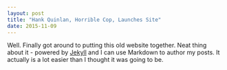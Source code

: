```yaml
---
layout: post
title: "Hank Quinlan, Horrible Cop, Launches Site"
date: 2015-11-09
---
```


Well. Finally got around to putting this old website together. Neat thing about it - powered by [Jekyll](http://jekyllrb.com) and I can use Markdown to author my posts. It actually is a lot easier than I thought it was going to be.
